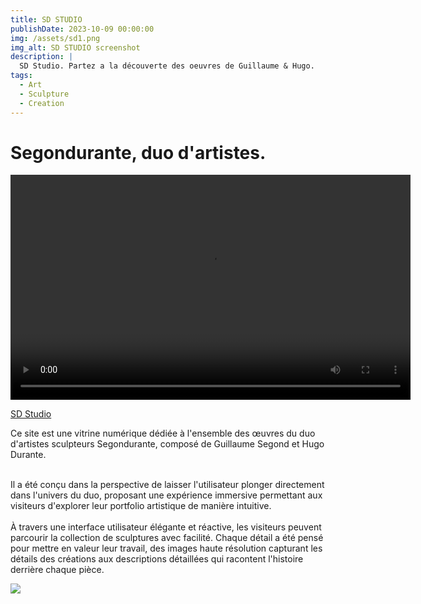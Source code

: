 ```yaml
---
title: SD STUDIO
publishDate: 2023-10-09 00:00:00
img: /assets/sd1.png
img_alt: SD STUDIO screenshot
description: |
  SD Studio. Partez a la découverte des oeuvres de Guillaume & Hugo.
tags:
  - Art
  - Sculpture
  - Creation 
---
```



<h1>Segondurante, duo d'artistes.  </h1>
<video width="640" height="360" controls autoplay>
  <source src="/assets/sdVideo.mp4" type="video/mp4">
  Votre navigateur ne prend pas en charge la lecture de vidéos au format HTML5.
</video>

<a href="https://millecactus.github.io/sdstudio/" target="_blank"> SD Studio </a> 

Ce site est une vitrine numérique dédiée à l'ensemble des œuvres du duo d'artistes sculpteurs Segondurante, composé de Guillaume Segond et Hugo Durante.
</br></br>

Il a été conçu dans la perspective de laisser l'utilisateur plonger directement dans l'univers du duo, proposant une expérience immersive permettant aux visiteurs d'explorer leur portfolio artistique de manière intuitive.
</br></br>
À travers une interface utilisateur élégante et réactive, les visiteurs peuvent parcourir la collection de sculptures avec facilité.
Chaque détail a été pensé pour mettre en valeur leur travail, des images haute résolution capturant les détails des créations aux descriptions détaillées qui racontent l'histoire derrière chaque pièce.

<img src="/assets/sd2.png"> </img>


